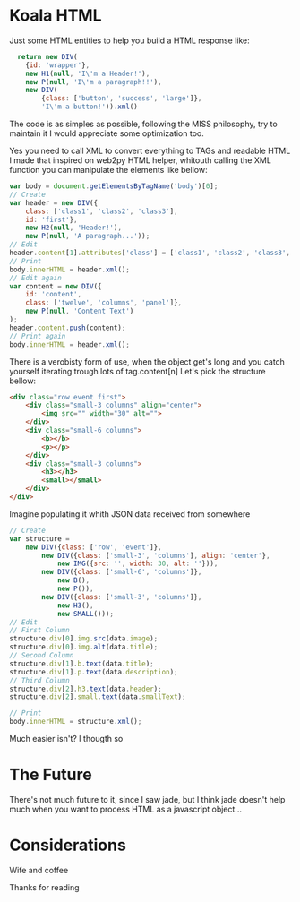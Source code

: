 Koala HTML
==========

Just some HTML entities to help you build a HTML response like:

```javascript
  return new DIV(
    {id: 'wrapper'},
    new H1(null, 'I\'m a Header!'),
    new P(null, 'I\'m a paragraph!!'),
    new DIV(
        {class: ['button', 'success', 'large']},
        'I\'m a button!')).xml()
```

The code is as simples as possible, following the MISS philosophy, try to maintain it
I would appreciate some optimization too.

Yes you need to call XML to convert everything to TAGs and readable HTML
I made that inspired on web2py HTML helper, whitouth calling the XML function you can manipulate the elements like bellow:

```javascript
var body = document.getElementsByTagName('body')[0];
// Create
var header = new DIV({
    class: ['class1', 'class2', 'class3'],
    id: 'first'},
    new H2(null, 'Header!'),
    new P(null, 'A paragraph...'));
// Edit
header.content[1].attributes['class'] = ['class1', 'class2', 'class3', 'class4'];
// Print
body.innerHTML = header.xml();
// Edit again
var content = new DIV({
    id: 'content',
    class: ['twelve', 'columns', 'panel']},
    new P(null, 'Content Text')
);
header.content.push(content);
// Print again
body.innerHTML = header.xml();
```

There is a verobisty form of use, when the object get's long and you catch yourself iterating trough lots of tag.content[n]
Let's pick the structure bellow:

```html
<div class="row event first">
    <div class="small-3 columns" align="center">
        <img src="" width="30" alt="">
    </div>
    <div class="small-6 columns">
        <b></b>
        <p></p>
    </div>
    <div class="small-3 columns">
        <h3></h3>
        <small></small>
    </div>
</div>
```

Imagine populating it whith JSON data received from somewhere

```javascript
// Create
var structure = 
    new DIV({class: ['row', 'event']},
        new DIV({class: ['small-3', 'columns'], align: 'center'},
            new IMG({src: '', width: 30, alt: ''})),
        new DIV({class: ['small-6', 'columns']},
            new B(),
            new P()),
        new DIV({class: ['small-3', 'columns']},
            new H3(),
            new SMALL()));
// Edit            
// First Column
structure.div[0].img.src(data.image);
structure.div[0].img.alt(data.title);
// Second Column
structure.div[1].b.text(data.title);
structure.div[1].p.text(data.description);
// Third Column
structure.div[2].h3.text(data.header);
structure.div[2].small.text(data.smallText);

// Print
body.innerHTML = structure.xml();
```
Much easier isn't?
I thougth so

The Future
==========

There's not much future to it, since I saw jade, but I think jade doesn't help much when you want to process HTML as a javascript object...

Considerations
==============

Wife and coffee

Thanks for reading
